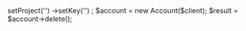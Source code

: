 <?php

use Appwrite\Client;
use Appwrite\Services\Account;

$client = new Client();

$client
    ->setProject('')
    ->setKey('')
;

$account = new Account($client);

$result = $account->delete();